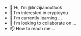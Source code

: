 - 👋 Hi, I’m @linzijianoutlook
- 👀 I’m interested in cryptoyou
- 🌱 I’m currently learning ...
- 💞️ I’m looking to collaborate on ...
- 📫 How to reach me ...

<!---
linzijianoutlook/linzijianoutlook is a ✨ special ✨ repository because its `README.md` (this file) appears on your GitHub profile.
You can click the Preview link to take a look at your changes.
--->

